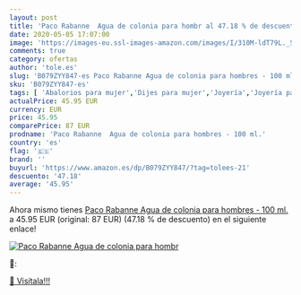 ```yaml
---
layout: post
title: 'Paco Rabanne  Agua de colonia para hombr al 47.18 % de descuento'
date: 2020-05-05 17:07:00
image: 'https://images-eu.ssl-images-amazon.com/images/I/310M-ldT79L._SL400_.jpg'
comments: true
category: ofertas
author: 'tole.es'
slug: 'B079ZYY847-es Paco Rabanne Agua de colonia para hombres - 100 ml.'
sku: 'B079ZYY847-es'
tags: [ 'Abalorios para mujer','Dijes para mujer','Joyería','Joyería para mujer','agua','colonia','de', ]
actualPrice: 45.95 EUR
currency: EUR
price: 45.95
comparePrice: 87 EUR
prodname: 'Paco Rabanne  Agua de colonia para hombres - 100 ml.'
country: 'es'
flag: '🇪🇸'
brand: ''
buyurl: 'https://www.amazon.es/dp/B079ZYY847/?tag=tolees-21'
descuento: '47.18'
average: '45.95'
---
```


Ahora mismo tienes [Paco Rabanne  Agua de colonia para hombres - 100 ml.](https://www.amazon.es/dp/B079ZYY847/?tag=tolees-21) a 45.95 EUR (original: 87 EUR) (47.18 %  de descuento) en el siguiente enlace!

[![Paco Rabanne  Agua de colonia para hombr](https://images-eu.ssl-images-amazon.com/images/I/310M-ldT79L._SL400_.jpg)](https://www.amazon.es/dp/B079ZYY847/?tag=tolees-21)

🔎:


[🛒 Visítala!!!](https://www.amazon.es/dp/B079ZYY847/?tag=tolees-21)
